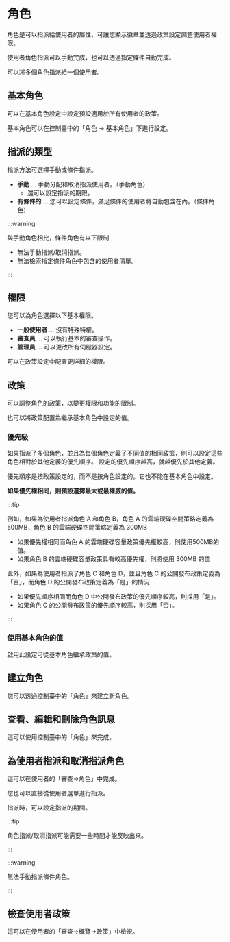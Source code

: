 # 角色

角色是可以指派給使用者的屬性，可讓您顯示徽章並透過政策設定調整使用者權限。

使用者角色指派可以手動完成，也可以透過指定條件自動完成。

可以將多個角色指派給一個使用者。

## 基本角色

可以在基本角色設定中設定預設適用於所有使用者的政策。

基本角色可以在控制臺中的「角色 → 基本角色」下進行設定。

## 指派的類型

指派方法可選擇手動或條件指派。

- **手動** ... 手動分配和取消指派使用者。（手動角色）
    - 還可以設定指派的期限。
- **有條件的** ... 您可以設定條件，滿足條件的使用者將自動包含在內。（條件角色）

:::warning

與手動角色相比，條件角色有以下限制

- 無法手動指派/取消指派。
- 無法檢索指定條件角色中包含的使用者清單。

:::

## 權限

您可以為角色選擇以下基本權限。

- **一般使用者** ... 沒有特殊特權。
- **審查員** ... 可以執行基本的審查操作。
- **管理員** ... 可以更改所有伺服器設定。

可以在政策設定中配置更詳細的權限。

## 政策

可以調整角色的政策，以變更權限和功能的限制。

也可以將政策配置為繼承基本角色中設定的值。

### 優先級

如果指派了多個角色，並且為每個角色定義了不同值的相同政策，則可以設定這些角色相對於其他定義的優先順序。
設定的優先順序越高，就越優先於其他定義。

優先順序是按政策設定的，而不是按角色設定的。它也不能在基本角色中設定。

**如果優先權相同，則預設選擇最大或最權威的值。**

:::tip

例如，如果為使用者指派角色 A 和角色 B，角色 A 的雲端硬碟空間策略定義為 500MB，角色 B 的雲端硬碟空間策略定義為 300MB

- 如果優先權相同而角色 A 的雲端硬碟容量政策優先權較高，則使用500MB的值。
- 如果角色 B 的雲端硬碟容量政策具有較高優先權，則將使用 300MB 的值

此外，如果為使用者指派了角色 C 和角色 D，並且角色 C 的公開發布政策定義為「否」，而角色 D 的公開發布政策定義為「是」的情況

- 如果優先順序相同而角色 D 中公開發布政策的優先順序較高，則採用「是」。
- 如果角色 C 的公開發布政策的優先順序較高，則採用「否」。

:::

### 使用基本角色的值

啟用此設定可從基本角色繼承政策的值。

## 建立角色

您可以透過控制臺中的「角色」來建立新角色。

## 查看、編輯和刪除角色訊息

這可以使用控制臺中的「角色」來完成。

## 為使用者指派和取消指派角色

這可以在使用者的「審查→角色」中完成。

您也可以直接從使用者選單進行指派。

指派時，可以設定指派的期間。

:::tip

角色指派/取消指派可能需要一些時間才能反映出來。

:::

:::warning

無法手動指派條件角色。

:::

## 檢查使用者政策

這可以在使用者的「審查→概覽→政策」中檢視。
